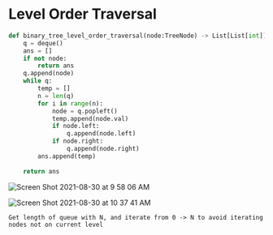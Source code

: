 # Level Order Traversal


```python
def binary_tree_level_order_traversal(node:TreeNode) -> List[List[int]]:
    q = deque()
    ans = []
    if not node:
        return ans
    q.append(node)
    while q:
        temp = []
        n = len(q)
        for i in range(n):
            node = q.popleft()
            temp.append(node.val)
            if node.left:
                q.append(node.left)
            if node.right:
                q.append(node.right)
        ans.append(temp)
        
    return ans
```


![Screen Shot 2021-08-30 at 9 58 06 AM](https://user-images.githubusercontent.com/11432315/131376974-887a982c-4a93-4fa7-8e30-f3748caae6ed.png)



![Screen Shot 2021-08-30 at 10 37 41 AM](https://user-images.githubusercontent.com/11432315/131381112-e4e450e3-528e-4afe-8475-b098068c93a6.png)

```
Get length of queue with N, and iterate from 0 -> N to avoid iterating nodes not on current level
```
